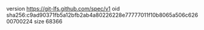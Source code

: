 version https://git-lfs.github.com/spec/v1
oid sha256:c9ad90371fb5a12bfb2ab4a80226228e77777011f10b8065a506c62600700224
size 68366
